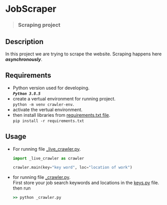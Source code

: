 # JobScraper
> ### Scraping project

## Description

In this project we are trying to scrape the website. Scraping happens here ***asynchronously***.

## Requirements

- Python version used for developing.  
***```Python 3.8.5```***
- create a vertual environment for running project.  
```python -m venv crawler-env```.  
- activate the vertual environment.
- then install libraries from [requirements.txt file](https://github.com/raita0100/JobScraper/blob/master/backend/requirements.txt).  
```pip install -r requirements.txt```  

## Usage  

- For running file [_live_crawler.py](https://github.com/raita0100/JobScraper/blob/master/backend/_live_crawler.py).  
  ```python
  import _live_crawler as crawler
  
  crawler.main(key="key word", loc="location of work")
  
  ```  
  
- for running file [_crawler.py](https://github.com/raita0100/JobScraper/blob/master/backend/_crawler.py).  
  First store your job search keywords and locations in the [keys.py](https://github.com/raita0100/JobScraper/blob/master/backend/keys.py) file.  
  then run 
  ```cmd 
  >> python _crawler.py 
  ```
  


